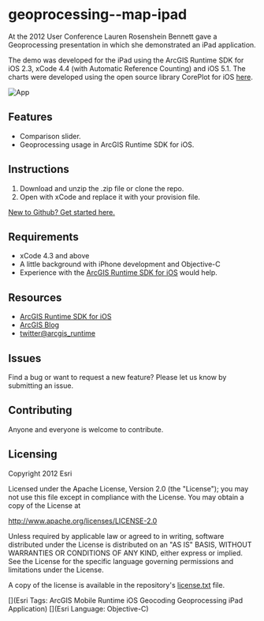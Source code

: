 # geoprocessing--map-ipad

At the 2012 User Conference Lauren Rosenshein Bennett gave a Geoprocessing presentation in which she demonstrated an iPad application.

The demo was developed for the iPad using the ArcGIS Runtime SDK for iOS 2.3, xCode 4.4 (with Automatic Reference Counting) and iOS 5.1. The charts were developed using the open source library CorePlot for iOS [here](http://code.google.com/p/core-plot/).


![App](https://raw.github.com/ArcGIS/geoprocessing--map-ipad/master/picture.png)

## Features
* Comparison slider.
* Geoprocessing usage in ArcGIS Runtime SDK for iOS.

## Instructions

1. Download and unzip the .zip file or clone the repo.
2. Open with xCode and replace it with your provision file.

[New to Github? Get started here.](https://github.com/)

## Requirements

* xCode 4.3 and above
* A little background with iPhone development and Objective-C
* Experience with the [ArcGIS Runtime SDK for iOS](http://www.esri.com/) would help.

## Resources

* [ArcGIS Runtime SDK for iOS](http://resources.arcgis.com/en/communities/runtime-ios-sdk/)
* [ArcGIS Blog](http://blogs.esri.com/esri/arcgis/)
* [twitter@arcgis_runtime](http://twitter.com/arcgis_runtime)

## Issues

Find a bug or want to request a new feature?  Please let us know by submitting an issue.

## Contributing

Anyone and everyone is welcome to contribute. 

## Licensing
Copyright 2012 Esri

Licensed under the Apache License, Version 2.0 (the "License");
you may not use this file except in compliance with the License.
You may obtain a copy of the License at

   http://www.apache.org/licenses/LICENSE-2.0

Unless required by applicable law or agreed to in writing, software
distributed under the License is distributed on an "AS IS" BASIS,
WITHOUT WARRANTIES OR CONDITIONS OF ANY KIND, either express or implied.
See the License for the specific language governing permissions and
limitations under the License.

A copy of the license is available in the repository's [license.txt]( https://raw.github.com/Esri/switch-basemaps-js/master/license.txt) file.

[](Esri Tags: ArcGIS Mobile Runtime iOS Geocoding Geoprocessing iPad Application)
[](Esri Language: Objective-C)
